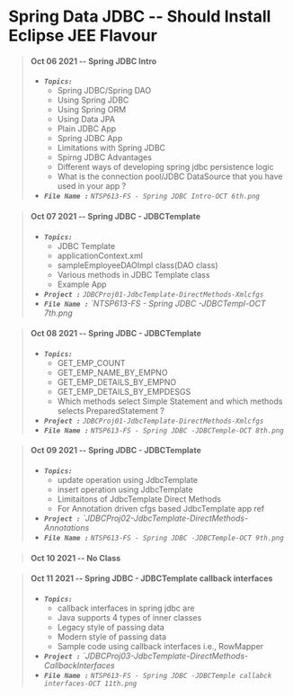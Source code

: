 
# Spring Data JDBC -- Should Install Eclipse JEE Flavour

> #### Oct 06 2021 -- Spring JDBC Intro
> - <em>**`Topics:`**</em>
>     - Spring JDBC/Spring DAO
>     - Using Spring JDBC
>     - Using Spring ORM
>     - Using Data JPA
>     - Plain JDBC App
>     - Spring JDBC App
>     - Limitations with Spring JDBC
>     - Spirng JDBC Advantages
>     - Different ways of developing spring jdbc persistence logic
>     - What is the connection pool/JDBC DataSource that you have used in your app ?
> - <em>**`File Name :`**</em> *`NTSP613-FS - Spring JDBC Intro-OCT 6th.png`*

> #### Oct 07 2021 -- Spring JDBC - JDBCTemplate
> - <em>**`Topics:`**</em>
>     - JDBC Template
>     - applicationContext.xml
>     - sampleEmployeeDAOImpl class(DAO class)
>     - Various methods in JDBC Template class
>     - Example App
> - <em>**`Project :`**</em> *`JDBCProj01-JdbcTemplate-DirectMethods-Xmlcfgs`*
> - <em>**`File Name :`**</em> *`NTSP613-FS - Spring JDBC -JDBCTempl-OCT 7th.png*

> #### Oct 08 2021 -- Spring JDBC - JDBCTemplate  
> - <em>**`Topics:`**</em>
>     - GET_EMP_COUNT
>     - GET_EMP_NAME_BY_EMPNO
>     - GET_EMP_DETAILS_BY_EMPNO
>     - GET_EMP_DETAILS_BY_EMPDESGS
>     - Which methods select Simple Statement and which methods selects PreparedStatement ?
> - <em>**`Project :`**</em> *`JDBCProj01-JdbcTemplate-DirectMethods-Xmlcfgs`*
> - <em>**`File Name :`**</em> *`NTSP613-FS - Spring JDBC -JDBCTemple-OCT 8th.png`*

> #### Oct 09 2021 -- Spring JDBC - JDBCTemplate  
> - <em>**`Topics:`**</em>
>     - update operation using JdbcTemplate
>     - insert operation using JdbcTemplate
>     - Limitaitons of JdbcTemplate Direct Methods
>     - For Annotation driven cfgs based JdbcTemplate app ref
> - <em>**`Project :`**</em> *`JDBCProj02-JdbcTemplate-DirectMethods-Annotations*
> - <em>**`File Name :`**</em> *`NTSP613-FS - Spring JDBC -JDBCTemple-OCT 9th.png`*

> #### Oct 10 2021 -- No Class

> #### Oct 11 2021 -- Spring JDBC - JDBCTemplate  callback interfaces
> - <em>**`Topics:`**</em>
>     - callback interfaces in spring jdbc are
>     - Java supports 4 types of inner classes
>     - Legacy style of passing data
>     - Modern style of passing data
>     - Sample code using callback interfaces i.e., RowMapper
> - <em>**`Project :`**</em> *`JDBCProj03-JdbcTemplate-DirectMethods-CallbackInterfaces*
> - <em>**`File Name :`**</em> *`NTSP613-FS - Spring JDBC -JDBCTemple callabck interfaces-OCT 11th.png`*
